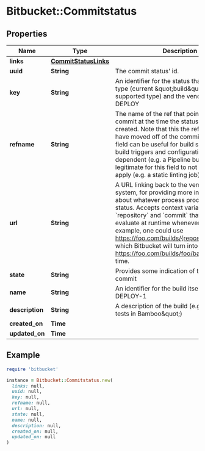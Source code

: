 # Bitbucket::Commitstatus

## Properties

| Name | Type | Description | Notes |
| ---- | ---- | ----------- | ----- |
| **links** | [**CommitStatusLinks**](CommitStatusLinks.md) |  | [optional] |
| **uuid** | **String** | The commit status&#39; id. | [optional] |
| **key** | **String** | An identifier for the status that&#39;s unique to         its type (current \&quot;build\&quot; is the only supported type) and the vendor,         e.g. BB-DEPLOY | [optional] |
| **refname** | **String** |  The name of the ref that pointed to this commit at the time the status object was created. Note that this the ref may since have moved off of the commit. This optional field can be useful for build systems whose build triggers and configuration are branch-dependent (e.g. a Pipeline build). It is legitimate for this field to not be set, or even apply (e.g. a static linting job). | [optional] |
| **url** | **String** | A URL linking back to the vendor or build system, for providing more information about whatever process produced this status. Accepts context variables &#x60;repository&#x60; and &#x60;commit&#x60; that Bitbucket will evaluate at runtime whenever at runtime. For example, one could use https://foo.com/builds/{repository.full_name} which Bitbucket will turn into https://foo.com/builds/foo/bar at render time. | [optional] |
| **state** | **String** | Provides some indication of the status of this commit | [optional] |
| **name** | **String** | An identifier for the build itself, e.g. BB-DEPLOY-1 | [optional] |
| **description** | **String** | A description of the build (e.g. \&quot;Unit tests in Bamboo\&quot;) | [optional] |
| **created_on** | **Time** |  | [optional] |
| **updated_on** | **Time** |  | [optional] |

## Example

```ruby
require 'bitbucket'

instance = Bitbucket::Commitstatus.new(
  links: null,
  uuid: null,
  key: null,
  refname: null,
  url: null,
  state: null,
  name: null,
  description: null,
  created_on: null,
  updated_on: null
)
```

